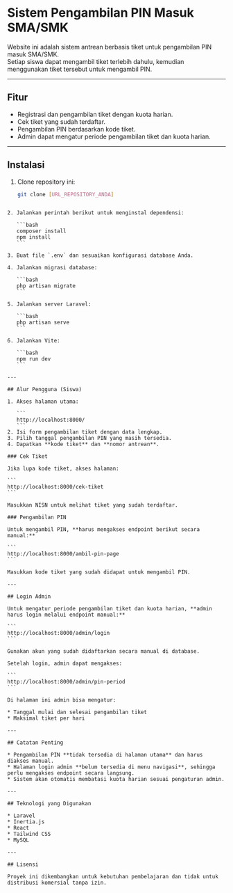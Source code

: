 # Sistem Pengambilan PIN Masuk SMA/SMK

Website ini adalah sistem antrean berbasis tiket untuk pengambilan PIN masuk SMA/SMK.  
Setiap siswa dapat mengambil tiket terlebih dahulu, kemudian menggunakan tiket tersebut untuk mengambil PIN.

---

## Fitur
- Registrasi dan pengambilan tiket dengan kuota harian.
- Cek tiket yang sudah terdaftar.
- Pengambilan PIN berdasarkan kode tiket.
- Admin dapat mengatur periode pengambilan tiket dan kuota harian.

---

## Instalasi

1. Clone repository ini:
   ```bash
   git clone [URL_REPOSITORY_ANDA]
````

2. Jalankan perintah berikut untuk menginstal dependensi:

   ```bash
   composer install
   npm install
   ```

3. Buat file `.env` dan sesuaikan konfigurasi database Anda.

4. Jalankan migrasi database:

   ```bash
   php artisan migrate
   ```

5. Jalankan server Laravel:

   ```bash
   php artisan serve
   ```

6. Jalankan Vite:

   ```bash
   npm run dev
   ```

---

## Alur Pengguna (Siswa)

1. Akses halaman utama:

   ```
   http://localhost:8000/
   ```
2. Isi form pengambilan tiket dengan data lengkap.
3. Pilih tanggal pengambilan PIN yang masih tersedia.
4. Dapatkan **kode tiket** dan **nomor antrean**.

### Cek Tiket

Jika lupa kode tiket, akses halaman:

```
http://localhost:8000/cek-tiket
```

Masukkan NISN untuk melihat tiket yang sudah terdaftar.

### Pengambilan PIN

Untuk mengambil PIN, **harus mengakses endpoint berikut secara manual:**

```
http://localhost:8000/ambil-pin-page
```

Masukkan kode tiket yang sudah didapat untuk mengambil PIN.

---

## Login Admin

Untuk mengatur periode pengambilan tiket dan kuota harian, **admin harus login melalui endpoint manual:**

```
http://localhost:8000/admin/login
```

Gunakan akun yang sudah didaftarkan secara manual di database.

Setelah login, admin dapat mengakses:

```
http://localhost:8000/admin/pin-period
```

Di halaman ini admin bisa mengatur:

* Tanggal mulai dan selesai pengambilan tiket
* Maksimal tiket per hari

---

## Catatan Penting

* Pengambilan PIN **tidak tersedia di halaman utama** dan harus diakses manual.
* Halaman login admin **belum tersedia di menu navigasi**, sehingga perlu mengakses endpoint secara langsung.
* Sistem akan otomatis membatasi kuota harian sesuai pengaturan admin.

---

## Teknologi yang Digunakan

* Laravel
* Inertia.js
* React
* Tailwind CSS
* MySQL

---

## Lisensi

Proyek ini dikembangkan untuk kebutuhan pembelajaran dan tidak untuk distribusi komersial tanpa izin.

